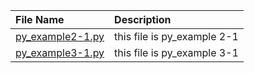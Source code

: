 | File Name                                                    | Description                 |
|:-------------------------------------------------------------|:----------------------------|
| [py_example2-1.py](/py_example2-1.py) | this file is py_example 2-1 |
| [py_example3-1.py](example_code/Python/SEG/py_example3-1.py) | this file is py_example 3-1 |
